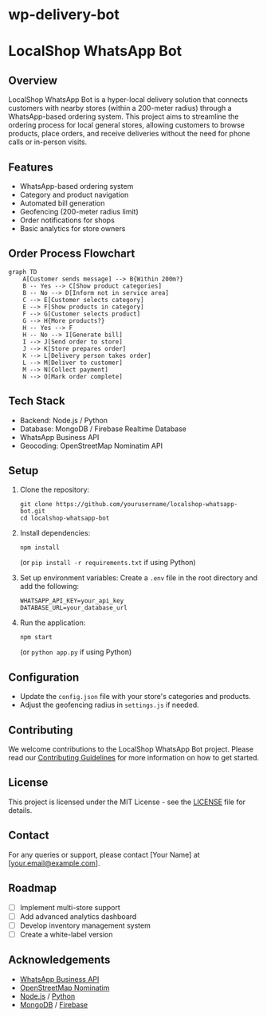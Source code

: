 # wp-delivery-bot

# LocalShop WhatsApp Bot

## Overview

LocalShop WhatsApp Bot is a hyper-local delivery solution that connects customers with nearby stores (within a 200-meter radius) through a WhatsApp-based ordering system. This project aims to streamline the ordering process for local general stores, allowing customers to browse products, place orders, and receive deliveries without the need for phone calls or in-person visits.

## Features

- WhatsApp-based ordering system
- Category and product navigation
- Automated bill generation
- Geofencing (200-meter radius limit)
- Order notifications for shops
- Basic analytics for store owners

## Order Process Flowchart

```mermaid
graph TD
    A[Customer sends message] --> B{Within 200m?}
    B -- Yes --> C[Show product categories]
    B -- No --> D[Inform not in service area]
    C --> E[Customer selects category]
    E --> F[Show products in category]
    F --> G[Customer selects product]
    G --> H{More products?}
    H -- Yes --> F
    H -- No --> I[Generate bill]
    I --> J[Send order to store]
    J --> K[Store prepares order]
    K --> L[Delivery person takes order]
    L --> M[Deliver to customer]
    M --> N[Collect payment]
    N --> O[Mark order complete]
```

## Tech Stack

- Backend: Node.js / Python
- Database: MongoDB / Firebase Realtime Database
- WhatsApp Business API
- Geocoding: OpenStreetMap Nominatim API

## Setup

1. Clone the repository:
   ```
   git clone https://github.com/yourusername/localshop-whatsapp-bot.git
   cd localshop-whatsapp-bot
   ```

2. Install dependencies:
   ```
   npm install
   ```
   (or `pip install -r requirements.txt` if using Python)

3. Set up environment variables:
   Create a `.env` file in the root directory and add the following:
   ```
   WHATSAPP_API_KEY=your_api_key
   DATABASE_URL=your_database_url
   ```

4. Run the application:
   ```
   npm start
   ```
   (or `python app.py` if using Python)

## Configuration

- Update the `config.json` file with your store's categories and products.
- Adjust the geofencing radius in `settings.js` if needed.

## Contributing

We welcome contributions to the LocalShop WhatsApp Bot project. Please read our [Contributing Guidelines](CONTRIBUTING.md) for more information on how to get started.

## License

This project is licensed under the MIT License - see the [LICENSE](LICENSE) file for details.

## Contact

For any queries or support, please contact [Your Name] at [your.email@example.com].

## Roadmap

- [ ] Implement multi-store support
- [ ] Add advanced analytics dashboard
- [ ] Develop inventory management system
- [ ] Create a white-label version

## Acknowledgements

- [WhatsApp Business API](https://www.whatsapp.com/business/api)
- [OpenStreetMap Nominatim](https://nominatim.org/)
- [Node.js](https://nodejs.org/) / [Python](https://www.python.org/)
- [MongoDB](https://www.mongodb.com/) / [Firebase](https://firebase.google.com/)

